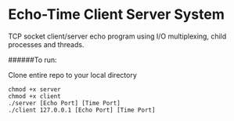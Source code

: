 # Echo-Time Client Server System
TCP socket client/server echo program using I/O multiplexing, child processes and threads. 

######To run:

Clone entire repo to your local directory
```
chmod +x server
chmod +x client
./server [Echo Port] [Time Port]
./client 127.0.0.1 [Echo Port] [Time Port]
```
